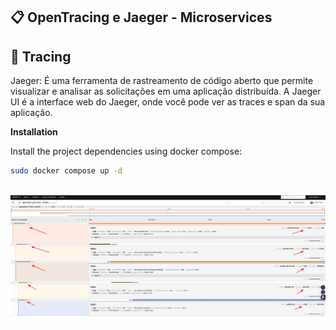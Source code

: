 
## 📋 <a name="jaeger">OpenTracing e Jaeger - Microservices </a>

## <a name="tracing">🤖 Tracing</a>

Jaeger: É uma ferramenta de rastreamento de código aberto que permite visualizar e analisar as solicitações em uma aplicação distribuída. A Jaeger UI é a interface web do Jaeger, onde você pode ver as traces e span da sua aplicação.

**Installation**

Install the project dependencies using docker compose:

```bash
sudo docker compose up -d
```

<div align="center">
  <br />
    <a href="https://github.com/jonataserpa/opentracing-jaeger-docker/blob/main/img/image.png?raw=true" target="_blank">
      <img src="https://github.com/jonataserpa/opentracing-jaeger-docker/blob/main/img/image.png?raw=true" alt="IMG">
    </a>
</div>